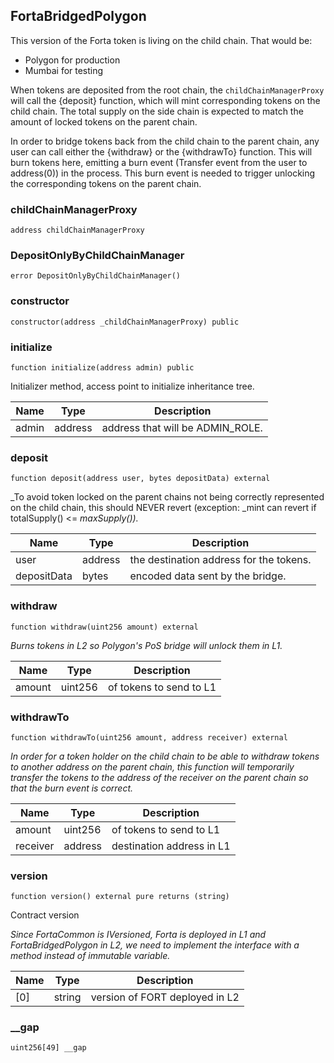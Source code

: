 ## FortaBridgedPolygon

This version of the Forta token is living on the child chain. That would be:
- Polygon for production
- Mumbai for testing

When tokens are deposited from the root chain, the `childChainManagerProxy` will call the
{deposit} function, which will mint corresponding tokens on the child chain. The total supply
on the side chain is expected to match the amount of locked tokens on the parent chain.

In order to bridge tokens back from the child chain to the parent chain, any user
can call either the {withdraw} or the {withdrawTo} function. This will burn tokens here,
emitting a burn event (Transfer event from the user to address(0)) in the process. This burn event
is needed to trigger unlocking the corresponding tokens on the parent chain.

### childChainManagerProxy

```solidity
address childChainManagerProxy
```

### DepositOnlyByChildChainManager

```solidity
error DepositOnlyByChildChainManager()
```

### constructor

```solidity
constructor(address _childChainManagerProxy) public
```

### initialize

```solidity
function initialize(address admin) public
```

Initializer method, access point to initialize inheritance tree.

| Name | Type | Description |
| ---- | ---- | ----------- |
| admin | address | address that will be ADMIN_ROLE. |

### deposit

```solidity
function deposit(address user, bytes depositData) external
```

_To avoid token locked on the parent chains not being correctly represented on the
child chain, this should NEVER revert (exception: _mint can revert if totalSupply() <= _maxSupply())._

| Name | Type | Description |
| ---- | ---- | ----------- |
| user | address | the destination address for the tokens. |
| depositData | bytes | encoded data sent by the bridge. |

### withdraw

```solidity
function withdraw(uint256 amount) external
```

_Burns tokens in L2 so Polygon's PoS bridge will unlock them in L1._

| Name | Type | Description |
| ---- | ---- | ----------- |
| amount | uint256 | of tokens to send to L1 |

### withdrawTo

```solidity
function withdrawTo(uint256 amount, address receiver) external
```

_In order for a token holder on the child chain to be able to withdraw tokens to
another address on the parent chain, this function will temporarily transfer the tokens to
the address of the receiver on the parent chain so that the burn event is correct._

| Name | Type | Description |
| ---- | ---- | ----------- |
| amount | uint256 | of tokens to send to L1 |
| receiver | address | destination address in L1 |

### version

```solidity
function version() external pure returns (string)
```

Contract version

_Since FortaCommon is IVersioned, Forta is deployed in L1 and FortaBridgedPolygon in L2,
we need to implement the interface with a method instead of immutable variable._

| Name | Type | Description |
| ---- | ---- | ----------- |
| [0] | string | version of FORT deployed in L2 |

### __gap

```solidity
uint256[49] __gap
```